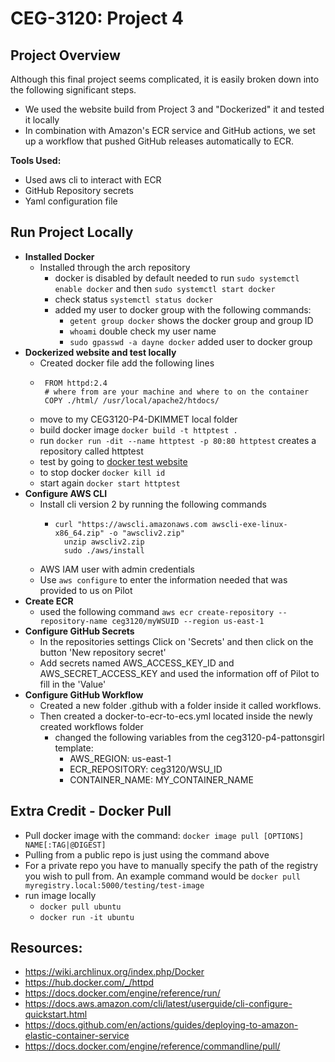 # CEG-3120: Project 4

## Project Overview

Although this final project seems complicated, it is easily broken down into the following significant steps.

- We used the website build from Project 3 and "Dockerized" it and tested it locally
- In combination with Amazon's ECR service and GitHub actions, we set up a workflow that pushed GitHub releases automatically to ECR.

**Tools Used:**

- Used aws cli to interact with ECR
- GitHub Repository secrets
- Yaml configuration file

## Run Project Locally

- **Installed Docker**
  - Installed through the arch repository
    - docker is disabled by default needed to run `sudo systemctl enable docker` and then `sudo systemctl start docker`
    - check status `systemctl status docker`
    - added my user to docker group with the following commands:
      - `getent group docker` shows the docker group and group ID
      - `whoami` double check my user name
      - `sudo gpasswd -a dayne docker` added user to docker group
- **Dockerized website and test locally**
  - Created docker file add the following lines
  -      FROM httpd:2.4
         # where from are your machine and where to on the container
         COPY ./html/ /usr/local/apache2/htdocs/
  - move to my CEG3120-P4-DKIMMET local folder
  - build docker image `docker build -t httptest .`
  - run `docker run -dit --name httptest -p 80:80 httptest` creates a repository called httptest
  - test by going to [docker test website](http://127.0.0.1/)
  - to stop docker `docker kill id`
  - start again `docker start httptest`
- **Configure AWS CLI**
  - Install cli version 2 by running the following commands
    -     curl "https://awscli.amazonaws.com awscli-exe-linux-x86_64.zip" -o "awscliv2.zip"
            unzip awscliv2.zip
            sudo ./aws/install
  - AWS IAM user with admin credentials
  - Use `aws configure` to enter the information needed that was provided to us on Pilot
- **Create ECR**
  - used the following command `aws ecr create-repository --repository-name ceg3120/myWSUID --region us-east-1`
- **Configure GitHub Secrets**
  - In the repositories settings Click on 'Secrets' and then click on the button 'New repository secret'
  - Add secrets named AWS_ACCESS_KEY_ID and AWS_SECRET_ACCESS_KEY and used the information off of Pilot to fill in the 'Value'
- **Configure GitHub Workflow**
  - Created a new folder .github with a folder inside it called workflows.
  - Then created a docker-to-ecr-to-ecs.yml located inside the newly created workflows folder
    - changed the following variables from the ceg3120-p4-pattonsgirl template:
      - AWS_REGION: us-east-1
      - ECR_REPOSITORY: ceg3120/WSU_ID
      - CONTAINER_NAME: MY_CONTAINER_NAME

## Extra Credit - Docker Pull

- Pull docker image with the command: `docker image pull [OPTIONS] NAME[:TAG|@DIGEST]`
- Pulling from a public repo is just using the command above
- For a private repo you have to manually specify the path of the registry you wish to pull from. An example command would be `docker pull myregistry.local:5000/testing/test-image`
- run image locally
  - `docker pull ubuntu`
  - `docker run -it ubuntu`

## Resources:

- https://wiki.archlinux.org/index.php/Docker
- https://hub.docker.com/_/httpd
- https://docs.docker.com/engine/reference/run/
- https://docs.aws.amazon.com/cli/latest/userguide/cli-configure-quickstart.html
- https://docs.github.com/en/actions/guides/deploying-to-amazon-elastic-container-service
- https://docs.docker.com/engine/reference/commandline/pull/

